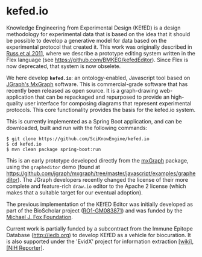 # kefed.io

Knowledge Engineering from Experimental Design (KEfED) is a design methodology for experimental data that is based on the idea that it should be possible to develop a generative model for data based on the experimental protocol that created it. This work was originally described in [Russ et al 2011](https://bmcbioinformatics.biomedcentral.com/articles/10.1186/1471-2105-12-351), where we describe a prototype editing system written in the Flex language (see https://github.com/BMKEG/kefedEditor). Since Flex is now deprecated, that system is now obselete.

We here develop **`kefed.io`**: an ontology-enabled, Javascript tool based on [JGraph's MxGraph](https://github.com/jgraph) software. This is commercial-grade software that has recently been released as open source. It is a graph-drawing web-application that can be repackaged and repurposed to provide an high-quality user interface for composing diagrams that represent experimental protocols. This core functionality provides the basis for the kefed.io system. 

This is currently implemented as a Spring Boot application, and can be downloaded, built and run with the following commands:

```
$ git clone https://github.com/SciKnowEngine/kefed.io
$ cd kefed.io
$ mvn clean package spring-boot:run
```

This is an early prototype developed directly from the [mxGraph](https://github.com/jgraph/mxgraph) package, using the `grapheditor` demo (found at https://github.com/jgraph/mxgraph/tree/master/javascript/examples/grapheditor). The JGraph developers recently changed the license of their more complete and feature-rich `draw.io` editor to the Apache 2 license (which makes that a suitable target for our eventual adoption). 

The previous implementation of the KEfED Editor was initially developed as part of the BioScholar project ([RO1-GM083871](https://projectreporter.nih.gov/project_info_description.cfm?aid=7799875&icde=6025302)) and was funded by the [Michael J. Fox Foundation](https://www.michaeljfox.org/foundation/grant-detail.php?grant_id=643). 

Current work is partially funded by a subcontract from the Immune Epitope Database (http://iedb.org) to develop KEfED as a vehicle for biocuration. It is also supported under the 'EvidX' project for information extraction [\[wiki\]](https://github.com/SciKnowEngine/evidX/wiki/), [\[NIH Reporter\]](https://projectreporter.nih.gov/project_info_description.cfm?aid=9365558&icde=36903186&ddparam=&ddvalue=&ddsub=&cr=1&csb=default&cs=ASC&pball=).
